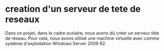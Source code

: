 # creation d'un serveur de tete de reseaux 

Dans ce projet, dans le cadre scolaire, nous avons dû créer un serveur tête de réseau. Pour cela, nous avons utilisé une machine virtuelle avec comme système d'exploitation Windows Server 2008 R2.
